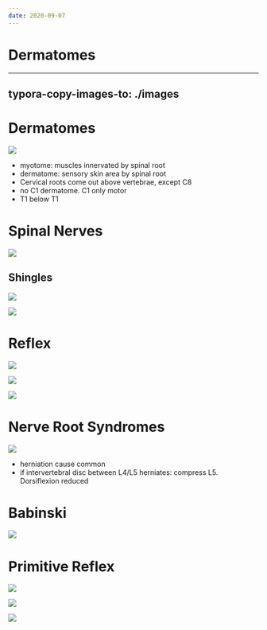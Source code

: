 ```yaml
---
date: 2020-09-07
---
```


# Dermatomes
---

## typora-copy-images-to: ./images

# Dermatomes

![](https://photos.thisispiggy.com/file/wikiFiles/97D8AEBE-2BE0-47BB-98BF-8F8B5B6FB19C.jpg)

- myotome: muscles innervated by spinal root
- dermatome: sensory skin area by spinal root
- Cervical roots come out above vertebrae, except C8
- no C1 dermatome. C1 only motor
- T1 below T1

# Spinal Nerves

![](https://photos.thisispiggy.com/file/wikiFiles/C5C9A907-62FD-4128-957B-552078F84DB9.jpg)

## Shingles

![](https://photos.thisispiggy.com/file/wikiFiles/83517F44-89CA-483B-AF78-45C1A2586375.jpg)

![](https://photos.thisispiggy.com/file/wikiFiles/964FCFA5-4FBD-4022-BEC9-B12AC7624F03.jpg)

# Reflex

![](https://photos.thisispiggy.com/file/wikiFiles/475B4953-07AC-45FB-B592-E059B25EB95F.jpg)

![](https://photos.thisispiggy.com/file/wikiFiles/C2E74431-26AC-4C21-92FD-B5382709AE96.jpg)

![](https://photos.thisispiggy.com/file/wikiFiles/056B3FF9-5336-4025-9A46-566CEC993C8C.jpg)

# Nerve Root Syndromes

![](https://photos.thisispiggy.com/file/wikiFiles/5E607628-0AFF-4CFF-9C9B-9B69A4ABD950.jpg)

- herniation cause common
- if intervertebral disc between L4/L5 herniates: compress L5. Dorsiflexion reduced

# Babinski

![](https://photos.thisispiggy.com/file/wikiFiles/DB208BBF-3B54-4621-811E-A9231D99D9EE.jpg)

# Primitive Reflex

![](https://photos.thisispiggy.com/file/wikiFiles/71BF199C-3D1C-485D-8B87-100898E23140.jpg)

![](https://photos.thisispiggy.com/file/wikiFiles/8D75D54F-7F62-4F2F-8E3A-9610E6763B20.jpg)

![](https://photos.thisispiggy.com/file/wikiFiles/3EB1967D-5F94-49AE-8DC2-B5F3C9A05A24.jpg)
